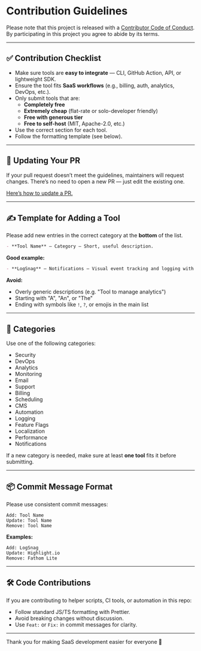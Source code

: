 # Contribution Guidelines

Please note that this project is released with a [Contributor Code of Conduct](code-of-conduct.md). By participating in this project you agree to abide by its terms.

---

## ✅ Contribution Checklist

- Make sure tools are **easy to integrate** — CLI, GitHub Action, API, or lightweight SDK.  
- Ensure the tool fits **SaaS workflows** (e.g., billing, auth, analytics, DevOps, etc.).  
- Only submit tools that are:  
  - **Completely free**  
  - **Extremely cheap** (flat-rate or solo-developer friendly)  
  - **Free with generous tier**  
  - **Free to self-host** (MIT, Apache-2.0, etc.)  
- Use the correct section for each tool.  
- Follow the formatting template (see below).  

---

## 🔄 Updating Your PR

If your pull request doesn’t meet the guidelines, maintainers will request changes. There’s no need to open a new PR — just edit the existing one.

[Here’s how to update a PR.](https://github.com/RichardLitt/knowledge/blob/master/github/amending-a-commit-guide.md)

---

## ✍️ Template for Adding a Tool

Please add new entries in the correct category at the **bottom** of the list.

```md
- **Tool Name** – Category – Short, useful description.
```

**Good example:**  
```md
- **LogSnag** – Notifications – Visual event tracking and logging with real-time UI.
```

**Avoid:**  
- Overly generic descriptions (e.g. "Tool to manage analytics")  
- Starting with "A", "An", or "The"  
- Ending with symbols like `!`, `?`, or emojis in the main list  

---

## 🧩 Categories

Use one of the following categories:

- Security  
- DevOps  
- Analytics  
- Monitoring  
- Email  
- Support  
- Billing  
- Scheduling  
- CMS  
- Automation  
- Logging  
- Feature Flags  
- Localization  
- Performance  
- Notifications  

If a new category is needed, make sure at least **one tool** fits it before submitting.

---

## 📦 Commit Message Format

Please use consistent commit messages:

```console
Add: Tool Name  
Update: Tool Name  
Remove: Tool Name  
```

**Examples:**  
```console
Add: LogSnag  
Update: Highlight.io  
Remove: Fathom Lite  
```

---

## 🛠 Code Contributions

If you are contributing to helper scripts, CI tools, or automation in this repo:

- Follow standard JS/TS formatting with Prettier.  
- Avoid breaking changes without discussion.  
- Use `Feat:` or `Fix:` in commit messages for clarity.  

---

Thank you for making SaaS development easier for everyone 🚀
